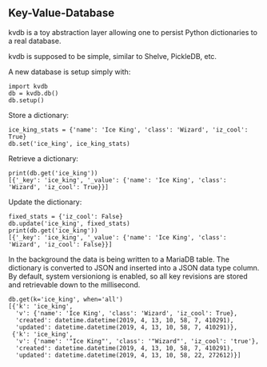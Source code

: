 Key-Value-Database
-----------------
kvdb is a toy abstraction layer allowing one to persist Python dictionaries to a real database.

kvdb is supposed to be simple, similar to Shelve, PickleDB, etc.

A new database is setup simply with:
```
import kvdb
db = kvdb.db()
db.setup()
```

Store a dictionary:
```
ice_king_stats = {'name': 'Ice King', 'class': 'Wizard', 'iz_cool': True}
db.set('ice_king', ice_king_stats)
```

Retrieve a dictionary:
```
print(db.get('ice_king'))
[{'_key': 'ice_king', '_value': {'name': 'Ice King', 'class': 'Wizard', 'iz_cool': True}}]
```

Update the dictionary:
```
fixed_stats = {'iz_cool': False}
db.update('ice_king', fixed_stats)
print(db.get('ice_king'))
[{'_key': 'ice_king', '_value': {'name': 'Ice King', 'class': 'Wizard', 'iz_cool': False}}]
```

In the background the data is being written to a MariaDB table. The dictionary is converted to JSON and inserted into a JSON data type column.
By default, system versioniong is enabled, so all key revisions are stored and retrievable down to the millisecond.

```
db.get(k='ice_king', when='all')
[{'k': 'ice_king',
  'v': {'name': 'Ice King', 'class': 'Wizard', 'iz_cool': True},
  'created': datetime.datetime(2019, 4, 13, 10, 58, 7, 410291),
  'updated': datetime.datetime(2019, 4, 13, 10, 58, 7, 410291)},
 {'k': 'ice_king',
  'v': {'name': '"Ice King"', 'class': '"Wizard"', 'iz_cool': 'true'},
  'created': datetime.datetime(2019, 4, 13, 10, 58, 7, 410291),
  'updated': datetime.datetime(2019, 4, 13, 10, 58, 22, 272612)}]
```
